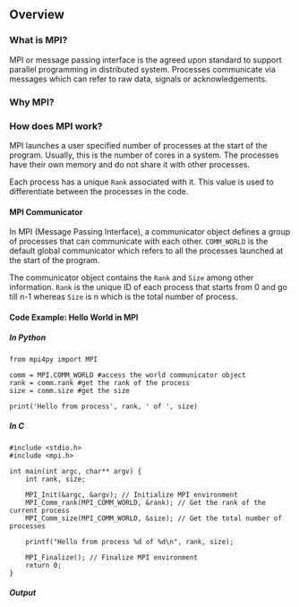 ## Overview

### What is MPI?

MPI or message passing interface is the agreed upon standard to support parallel programming in distributed system. Processes communicate via messages which can refer to raw data, signals or acknowledgements.

### Why MPI?

### How does MPI work?

MPI launches a user specified number of processes at the start of the program. Usually, this is the number of cores in a system. The processes have their own memory and do not share it with other processes.

Each process has a unique `Rank` associated with it. This value is used to differentiate between the processes in the code.

#### MPI Communicator

In MPI (Message Passing Interface), a communicator object defines a group of processes that can communicate with each other. `COMM_WORLD` is the default global communicator which refers to all the processes launched at the start of the program.

The communicator object contains the `Rank` and `Size` among other information. `Rank` is the unique ID of each process that starts from 0 and go till n-1 whereas `Size` is n which is the total number of process.

#### Code Example: Hello World in MPI

##### In Python

```
from mpi4py import MPI

comm = MPI.COMM_WORLD #access the world communicator object
rank = comm.rank #get the rank of the process
size = comm.size #get the size

print('Hello from process', rank, ' of ', size)
```

##### In C

```
#include <stdio.h>
#include <mpi.h>

int main(int argc, char** argv) {
    int rank, size;

    MPI_Init(&argc, &argv); // Initialize MPI environment
    MPI_Comm_rank(MPI_COMM_WORLD, &rank); // Get the rank of the current process
    MPI_Comm_size(MPI_COMM_WORLD, &size); // Get the total number of processes

    printf("Hello from process %d of %d\n", rank, size);

    MPI_Finalize(); // Finalize MPI environment
    return 0;
}
```

##### Output
